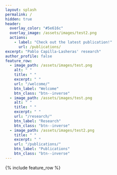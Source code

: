 ```yaml
---
layout: splash
permalink: /
hidden: true
header:
  overlay_color: "#5e616c"
  overlay_image: /assets/images/test2.png
  actions:
    - label: "Check out the latest publication!"
      url: /publications/
excerpt: "Pablo Capilla-Lasheras' research"
author_profile: false
feature_row:
  - image_path: /assets/images/test.png
    alt: " "
    title: " "
    excerpt: " "
    url: "/welcome/"
    btn_label: "Welcome"
    btn_class: "btn--inverse"
  - image_path: /assets/images/test.png
    alt: " "
    title: " "
    excerpt: " "
    url: "/research/"
    btn_label: "Research"
    btn_class: "btn--inverse"
  - image_path: /assets/images/test2.png
    title: " "
    excerpt: " "
    url: "/publications/"
    btn_label: "Publications"
    btn_class: "btn--inverse"
---
```


{% include feature_row %}
